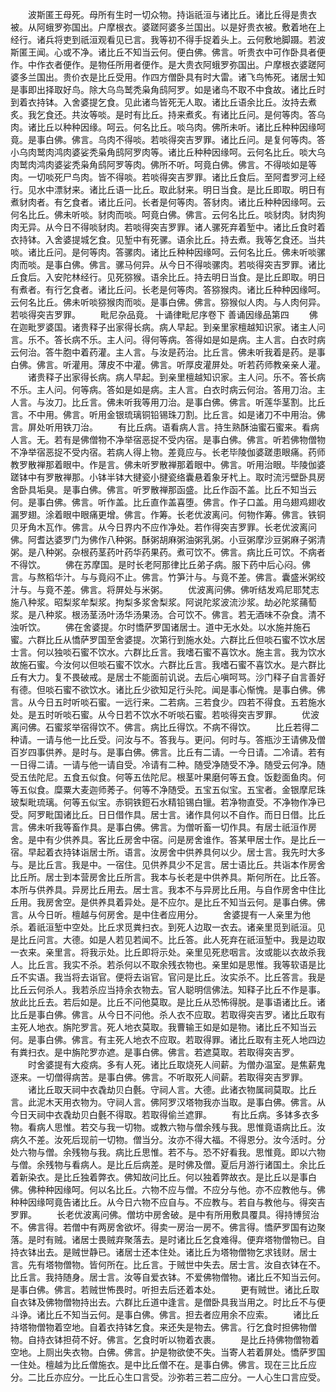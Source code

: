 <!-- { "loadSidebar": true } -->
　　波斯匿王母死。母所有生时一切众物。持诣祇洹与诸比丘。诸比丘得是贵衣被。从阿蛾罗弥国出。户摩根衣。婆蹉阿婆多兰国出。以是好贵衣被。敷着地在上经行。诸兵将吏到祇洹观看见已言。我等初不得手捉着头上。云何敷地脚蹑。若波斯匿王闻。心或不净。诸比丘不知当云何。便白佛。佛言。听贵衣中可作卧具者便作。中作衣者便作。是物任所用者便作。是大贵衣阿蛾罗弥国出。户摩根衣婆蹉阿婆多兰国出。贵价衣是比丘受用。作四方僧卧具有时大雷。诸飞鸟怖死。诸居士知是事即出择取好鸟。除大乌鸟鹫秃枭角鸱阿罗。如是诸鸟不取不中食故。诸比丘时到着衣持钵。入舍婆提乞食。见此诸鸟皆死无人取。诸比丘语余比丘。汝持去煮炙。我乞食还。共汝等啖。是时有比丘。持来煮炙。有诸比丘问。是何等肉。答乌肉。诸比丘以种种因缘。呵云。何名比丘。啖乌肉。佛所未听。诸比丘种种因缘呵竟。是事白佛。佛言。乌肉不得啖。若啖得突吉罗罪。诸比丘问。是复何等肉。答小乌肉鹫肉鸿肉婆娑秃枭角鸱阿罗肉等。诸比丘种种因缘呵。云何名比丘。啖大乌肉鹫肉鸿肉婆娑秃枭角鸱阿罗等肉。佛所不听。呵竟白佛。佛言。不得啖如是等肉。一切啖死尸鸟肉。皆不得啖。若啖得突吉罗罪。诸比丘食后。至阿耆罗河上经行。见水中漂豺来。诸比丘语一比丘。取此豺来。明日当食。是比丘即取。明日有煮豺肉者。有乞食者。诸比丘问。长者是何等肉。答豺肉。诸比丘种种因缘呵。云何名比丘。佛未听啖。豺肉而啖。呵竟白佛。佛言。云何名比丘。啖豺肉。豺肉狗肉无异。从今日不得啖豺肉。若啖得突吉罗罪。诸人骡死弃着堑中。诸比丘食时着衣持钵。入舍婆提城乞食。见堑中有死骡。语余比丘。持去煮。我等乞食还。当共啖。诸比丘问。是何等肉。答骡肉。诸比丘种种因缘呵。云何名比丘。佛未听啖骡肉而啖。是事白佛。佛言。骡马何异。从今日不得啖骡肉。若啖得突吉罗罪。诸比丘食后。入安陀林经行。见死猕猴。语余比丘。持去明日当食。是比丘即取。明日有煮者。有行乞食者。诸比丘问。长老是何等肉。答猕猴肉。诸比丘种种因缘呵。云何名比丘。佛未听啖猕猴肉而啖。是事白佛。佛言。猕猴似人肉。与人肉何异。若啖得突吉罗罪。
　　毗尼杂品竟。
十诵律毗尼序卷下
善诵因缘品第四
　　佛在迦毗罗婆国。诸贵释子出家得长病。病人早起。到亲里家檀越知识家。诸主人问言。乐不。答长病不乐。主人问。得何等病。答得如是如是病。主人言。白衣时病云何治。答牛胞中着药灌。主人言。与汝是药治。比丘言。佛未听我着是药。是事白佛。佛言。听灌用。薄皮不中灌。佛言。听厚皮灌屏处。听若药师教亲亲人灌。
　　诸贵释子出家得长病。病人早起。到亲里檀越知识家。主人问。乐不。答长病不乐。主人问。何等病。答如是如是病。主人言。白衣时病云何治。答用刀治。主人言。与汝刀。比丘言。佛未听我等用刀治。是事白佛。佛言。听莲华茎割。比丘言。不中用。佛言。听用金银琉璃铜铅锡珠刀割。比丘言。如是诸刀不中用治。佛言。屏处听用铁刀治。
　　有比丘病。语看病人言。持生熟酥油蜜石蜜来。看病人言。无。若有是佛僧物不净举宿恶捉不受内宿。是事白佛。佛言。听若佛物僧物不净举宿恶捉不受内宿。若病人得上物。差竟应与。长老毕陵伽婆蹉患眼痛。药师教罗散禅那着眼中。作是言。佛未听罗散禅那着眼中。佛言。听用治眼。毕陵伽婆蹉钵中有罗散禅那。小钵半钵大揵瓷小揵瓷络囊悬着象牙杙上。取时流污壁卧具房舍卧具垢臭。是事白佛。佛言。听罗散禅那函盛。比丘作函不盖。比丘不知当云何。是事白佛。佛言。听作盖。比丘直作盖喜堕。佛言。作子口盖。用乌翅鸡翅收漏罗翅。涂着眼中眼痛更增。佛言。作筹。长老优波离问。何物作筹。佛言。铁铜贝牙角木瓦作。佛言。从今日界内不应作净处。若作得突吉罗罪。长老优波离问佛。阿耆达婆罗门为佛作八种粥。酥粥胡麻粥油粥乳粥。小豆粥摩沙豆粥麻子粥清粥。是八种粥。杂根药茎药叶药华药果药。煮可饮不。佛言。病比丘可饮。不病者不得饮。
　　佛在苏摩国。是时长老阿那律比丘弟子病。服下药中后心闷。佛言。与熬稻华汁。与与竟闷不止。佛言。竹笋汁与。与竟不差。佛言。囊盛米粥绞汁与。与竟不差。佛言。将屏处与米粥。
　　优波离问佛。佛听结发鸡尼耶梵志施八种浆。昭梨浆牟梨浆。拘梨多浆舍梨浆。阿说陀浆波流沙浆。劫必陀浆蒱萄浆。是八种浆。根汤茎汤叶汤华汤果汤。合可饮不。佛言。若无酒味不杂食。清不浊听饮。
　　佛在舍婆提。尔时憍萨罗国诸居士。道中无水处。以水施并施石蜜。六群比丘从憍萨罗国至舍婆提。次第行到施水处。六群比丘但啖石蜜不饮水居士言。何以独啖石蜜不饮水。六群比丘言。我嗜石蜜不喜饮水。施主言。我为饮水故施石蜜。今汝何以但啖石蜜不饮水。六群比丘言。我嗜石蜜不喜饮水。是六群比丘有大力。复不畏破戒。是居士不能面前讥说。去后心嗔呵骂。沙门释子自言善好有德。但啖石蜜不欲饮水。诸比丘少欲知足行头陀。闻是事心惭愧。是事白佛。佛言。从今日五时听啖石蜜。一远行来。二若病。三若食少。四若不得食。五若施水处。是五时听啖石蜜。从今日若不饮水不听啖石蜜。若啖得突吉罗罪。
　　优波离问佛。石蜜浆举宿得饮不。佛言。病比丘得饮。不病不得饮。
　　比丘若得二种请。一请与他一比丘受。问汝与不。答我与。更问。何时与。答瓶沙王请佛及僧百岁四事供养。是时与。是事白佛。佛言。比丘有二请。一今日请。二冷请。若有一日得二请。一请与他一请自受。冷请有二种。随受净随受不净。随受云何净。随受五佉陀尼。五食五似食。何等五佉陀尼。根茎叶果磨何等五食。饭麨面鱼肉。何等五似食。糜粟大麦迦师莠子。何等不净随受。五宝五似宝。五宝者。金银摩尼珠玻梨毗琉璃。何等五似宝。赤铜铁鋀石水精铅锡白镴。若净物直受。不净物作净已受。阿罗毗国诸比丘。日日借作具。居士言。诸作具何以不自作。而日日借。比丘言。佛未听我等畜作具。是事白佛。佛言。为僧听畜一切作具。有居士祇洹作房舍。是中有少供养具。客比丘房舍中宿。问是房舍谁作。答某甲居士作。是比丘一宿。早起着衣持钵诣居士所。语言。汝房舍中供养具何以少。居士言。我先时大多与。是比丘言。我是中。一宿住。见供养具少不足言。居士语比丘。共诣本作房舍比丘所。居士到本营房舍比丘所言。我本与长老是中供养具。斯何所在。比丘答。本所与供养具。异房比丘用去。居士言。我本不与异房比丘用。与自作房舍中住比丘用。我房舍空。是供养具着异处。是不应尔。是比丘不知当云何。是事白佛。佛言。从今日听。檀越与何房舍。是中住者应用分。
　　舍婆提有一人亲里为他杀。着祇洹堑中空处。比丘求觅粪扫衣。到死人边取一衣去。诸亲里觅到祇洹。见是比丘问言。大德。如是人若见若闻不。比丘答。此人死弃在祇洹堑中。我是边取一衣来。亲里言。将我示处。比丘即将示处。亲里见死悲咽言。汝或能以衣故杀我人。比丘言。我实不杀。若杀何以不取余残衣物也。亲里如是思惟。我等软语是比丘不实语。我当将去诣官。便将去诣官。官问是比丘。汝实杀不。比丘答言。我是比丘云何杀人。我若杀应当持余衣物去。官人聪明信佛法。知释子比丘不作是事。放此比丘去。若后如是。比丘不问他莫取。是比丘从恐怖得脱。是事语诸比丘。诸比丘是事白佛。佛言。从今日不问他。杀人衣不应取。若取得突吉罗。诸比丘取有主死人地衣。旃陀罗言。死人地衣莫取。我曹输王如是如是物。诸比丘不知当云何。是事白佛。佛言。有主死人地衣不应取。若取得罪。诸比丘取有主死人地四边有粪扫衣。是中旃陀罗亦遮。是事白佛。佛言。若遮莫取。若取得突吉罗。
　　时舍婆提有大疫病。多有人死。诸比丘取烧死人间薪。为僧办温室。是焦薪鬼逐来。一切僧得病苦。是事白佛。佛言。不听取死人间薪。若取得突吉罗罪。
　　诸比丘取天祠中衣毳劫贝白氎。守祠人言。大德。此诸衣物属祠莫取。比丘言。此泥木天用衣物为。守祠人言。佛阿罗汉塔物我亦当取。是事白佛。佛言。从今日天祠中衣毳劫贝白氎不得取。若取得偷兰遮罪。
　　有比丘病。多钵多衣多物。看病人思惟。若交与我一切物。或教六物与僧余残与我。思惟竟语病比丘。汝病久不差。汝死后现前一切物。僧当分。汝亦不得大福。不得恩分。汝今活时。分处六物与僧。余残物与我。病比丘思惟。若不与。恐不好看我。思惟竟。即以六物与僧。余残物与看病人。是比丘后病差。是时佛及僧。夏后月游行诸国土。余比丘着新染衣。是比丘独着弊衣。佛知故问比丘。何以独着弊故衣。是比丘以是事白佛。佛种种因缘呵。何以名比丘。六物不应与僧。不应分与他。亦不应教他与。佛种种因缘呵竟告诸比丘。从今日六物不应自与。不应教与。若自与教他与。得突吉罗罪。
　　长老优波离问佛。僧坊中房舍破。是中有所用敷具覆具。得持博贸治不。佛言得。若僧中有两房舍欲坏。得卖一房治一房不。佛言得。憍萨罗国有边聚落。是时有贼。诸居士畏贼弃聚落去。是时诸比丘乞食难得。便弃塔物僧物已。自持衣钵出去。是贼世静已。诸居士还本住处。诸比丘为塔物僧物乞求钱财。居士言。先有塔物僧物。皆何所在。比丘言。于贼世中失去。居士言。汝自衣钵在不。比丘言。我持随身。居士言。汝等自爱衣钵。不爱佛物僧物。诸比丘不知当云何。是事白佛。佛言。若贼世怖畏时。听担去后还着本处。
　　更有贼世。诸比丘取自衣钵及佛物僧物持出去。六群比丘道中逢言。是僧卧具我当用之。时比丘不与便斗诤。诸比丘不知当云何。是事白佛。佛言。担去者应用余不应索。
　　诸比丘持塔物僧物着空地。自着衣持钵乞食。来还失是物去。佛言。行乞食时担佛物僧物。自持衣钵担荷不好。佛言。乞食时听以物着衣裹。
　　是比丘持佛物僧物着空地。上厕出失衣物。白佛。佛言。护是物欲使不失。当寄人若着屏处。憍萨罗国一住处。檀越为比丘僧施衣。是中比丘僧不在。是事白佛。佛言。现在三比丘应分。二比丘亦应分。一比丘心生口言受。沙弥若三若二应分。一人心生口言应受。
